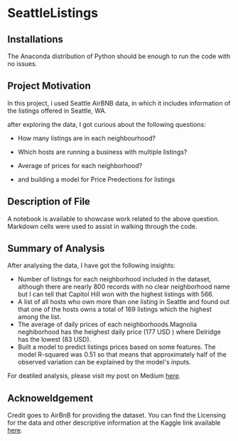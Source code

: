 # SeattleListings
<h2>Installations</h2>

 The Anaconda distribution of Python should be enough to run the code with no issues.

<h2>Project Motivation</h2>

In this project, i used Seattle AirBNB data, in which it includes information of the listings offered in Seattle, WA.

after exploring the data, I got curious about the following questions: 

- How many listings are in each neighbourhood? 

- Which hosts are running a business with multiple listings? 

- Average of prices for each neighborhood? 

- and building a model for Price Predections for listings

<h2>Description of File</h2>

A notebook is available to showcase work related to the above question. Markdown cells were used to assist in walking through the code.

<h2>Summary of Analysis</h2>

After analysing the data, I have got the following insights:

- Number of listings for each neighborhood included in the dataset, although there are nearly 800 records with no clear neighborhood name but I can tell that Capitol Hill won with the highest listings with 566.
- A list of all hosts who own more than one listing in Seattle and found out that one of the hosts owns a total of 169 listings which the highest among the list.
- The average of daily prices of each neighborhoods.Magnolia neghiborhood has the heighest daily price (177 USD ) where Delridge has the lowest (83 USD).
- Built a model to predict listings prices based on some features. The model R-squared was 0.51 so that means that approximately half of the observed variation can be explained by the model's inputs.

For deatiled analysis, please visit my post on Medium <a href="https://medium.com/@bayansami20/top-neighborhoods-and-price-predictions-of-seattle-airbnb-listings-f1c20c3c8f03">here</a>.

<h2>Acknoweldgement</h2>

Credit goes to AirBnB for providing the dataset. You can find the Licensing for the data and other descriptive information at the Kaggle link available <a href="https://www.kaggle.com/airbnb/seattle/data" >here</a>. 
